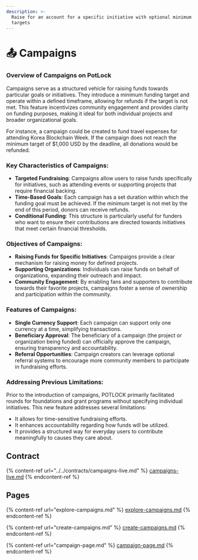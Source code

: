 ```yaml
---
description: >-
  Raise for an account for a specific initiative with optional minimum escrow-ed
  targets
---
```


# 📤 Campaigns

### Overview of Campaigns on PotLock

Campaigns serve as a structured vehicle for raising funds towards particular goals or initiatives. They introduce a minimum funding target and operate within a defined timeframe, allowing for refunds if the target is not met. This feature incentivizes community engagement and provides clarity on funding purposes, making it ideal for both individual projects and broader organizational goals.

For instance, a campaign could be created to fund travel expenses for attending Korea Blockchain Week. If the campaign does not reach the minimum target of $1,000 USD by the deadline, all donations would be refunded.

### Key Characteristics of Campaigns:

* **Targeted Fundraising**: Campaigns allow users to raise funds specifically for initiatives, such as attending events or supporting projects that require financial backing.
* **Time-Based Goals**: Each campaign has a set duration within which the funding goal must be achieved. If the minimum target is not met by the end of this period, donors can receive refunds.
* **Conditional Funding**: This structure is particularly useful for funders who want to ensure their contributions are directed towards initiatives that meet certain financial thresholds.

### Objectives of Campaigns:

* **Raising Funds for Specific Initiatives**: Campaigns provide a clear mechanism for raising money for defined projects.
* **Supporting Organizations**: Individuals can raise funds on behalf of organizations, expanding their outreach and impact.
* **Community Engagement**: By enabling fans and supporters to contribute towards their favorite projects, campaigns foster a sense of ownership and participation within the community.

### Features of Campaigns:

* **Single Currency Support**: Each campaign can support only one currency at a time, simplifying transactions.
* **Beneficiary Approval**: The beneficiary of a campaign (the project or organization being funded) can officially approve the campaign, ensuring transparency and accountability.
* **Referral Opportunities**: Campaign creators can leverage optional referral systems to encourage more community members to participate in fundraising efforts.

### Addressing Previous Limitations:

Prior to the introduction of campaigns, POTLOCK primarily facilitated rounds for foundations and grant programs without specifying individual initiatives. This new feature addresses several limitations:

* It allows for time-sensitive fundraising efforts.
* It enhances accountability regarding how funds will be utilized.
* It provides a structured way for everyday users to contribute meaningfully to causes they care about.





## Contract

{% content-ref url="../../contracts/campaigns-live.md" %}
[campaigns-live.md](../../contracts/campaigns-live.md)
{% endcontent-ref %}

## Pages

{% content-ref url="explore-campaigns.md" %}
[explore-campaigns.md](explore-campaigns.md)
{% endcontent-ref %}

{% content-ref url="create-campaigns.md" %}
[create-campaigns.md](create-campaigns.md)
{% endcontent-ref %}

{% content-ref url="campaign-page.md" %}
[campaign-page.md](campaign-page.md)
{% endcontent-ref %}
